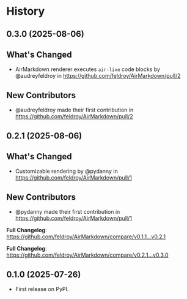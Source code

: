 # History

## 0.3.0 (2025-08-06)

## What's Changed
* AirMarkdown renderer executes `air-live` code blocks by @audreyfeldroy in https://github.com/feldroy/AirMarkdown/pull/2

## New Contributors
* @audreyfeldroy made their first contribution in https://github.com/feldroy/AirMarkdown/pull/2

## 0.2.1 (2025-08-06)

## What's Changed
* Customizable rendering by @pydanny in https://github.com/feldroy/AirMarkdown/pull/1

## New Contributors
* @pydanny made their first contribution in https://github.com/feldroy/AirMarkdown/pull/1

**Full Changelog**: https://github.com/feldroy/AirMarkdown/compare/v0.1.1...v0.2.1

**Full Changelog**: https://github.com/feldroy/AirMarkdown/compare/v0.2.1...v0.3.0

## 0.1.0 (2025-07-26)

* First release on PyPI.
